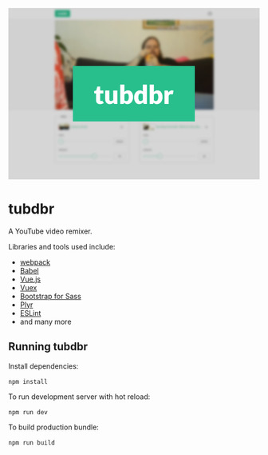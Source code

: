 ![tubdbr](github_image.png)
# tubdbr

A YouTube video remixer.

Libraries and tools used include:

* [webpack](https://webpack.github.io/)
* [Babel](https://babeljs.io/)
* [Vue.js](https://vuejs.org/)
* [Vuex](http://vuex.vuejs.org/)
* [Bootstrap for Sass](https://github.com/twbs/bootstrap-sass)
* [Plyr](https://github.com/Selz/plyr)
* [ESLint](http://eslint.org/)
* and many more

## Running tubdbr

Install dependencies:

    npm install

To run development server with hot reload:

    npm run dev

To build production bundle:

    npm run build
